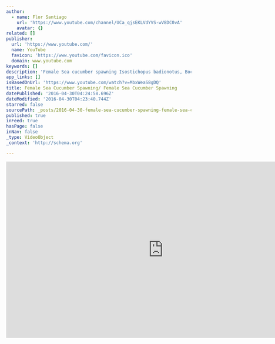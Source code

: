```yaml
---
author:
  - name: Flor Santiago
    url: 'https://www.youtube.com/channel/UCa_qjsEKLVdYVS-wV8DC0vA'
    avatar: {}
related: []
publisher:
  url: 'https://www.youtube.com/'
  name: YouTube
  favicon: 'https://www.youtube.com/favicon.ico'
  domain: www.youtube.com
keywords: []
description: 'Female Sea cucumber spawning Isostichopus badionotus, Bocas del Toro Panamá 2015'
app_links: []
isBasedOnUrl: 'https://www.youtube.com/watch?v=MbxWeaS8gDQ'
title: Female Sea Cucumber Spawning/ Female Sea Cucumber Spawning
datePublished: '2016-04-30T04:24:58.696Z'
dateModified: '2016-04-30T04:23:40.744Z'
starred: false
sourcePath: _posts/2016-04-30-female-sea-cucumber-spawning-female-sea-cucumber-spawning.md
published: true
inFeed: true
hasPage: false
inNav: false
_type: VideoObject
_context: 'http://schema.org'

---
```

<iframe src="https://cdn.embedly.com/widgets/media.html?src=https%3A%2F%2Fwww.youtube.com%2Fembed%2FMbxWeaS8gDQ%3Ffeature%3Doembed&amp;url=https%3A%2F%2Fwww.youtube.com%2Fwatch%3Fv%3DMbxWeaS8gDQ&amp;image=https%3A%2F%2Fi.ytimg.com%2Fvi%2FMbxWeaS8gDQ%2Fhqdefault.jpg&amp;key=b7d04c9b404c499eba89ee7072e1c4f7&amp;type=text%2Fhtml&amp;schema=youtube" width="854" height="480" scrolling="no" frameborder="0" allowfullscreen="" style=""></iframe>
